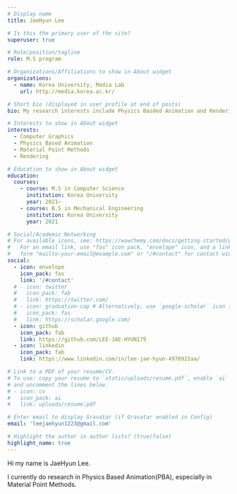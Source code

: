 ```yaml
---
# Display name
title: JaeHyun Lee

# Is this the primary user of the site?
superuser: true

# Role/position/tagline
role: M.S program

# Organizations/Affiliations to show in About widget
organizations:
  - name: Korea University, Media Lab
    url: http://media.korea.ac.kr/

# Short bio (displayed in user profile at end of posts)
bio: My research interests include Physics Basded Animation and Rendering.

# Interests to show in About widget
interests:
  - Computer Graphics
  - Physics Based Animation
  - Material Point Methods
  - Rendering

# Education to show in About widget
education:
  courses:
    - course: M.S in Computer Science
      institution: Korea University
      year: 2021~
    - course: B.S in Mechanical Engineering
      institution: Korea University
      year: 2021

# Social/Academic Networking
# For available icons, see: https://wowchemy.com/docs/getting-started/page-builder/#icons
#   For an email link, use "fas" icon pack, "envelope" icon, and a link in the
#   form "mailto:your-email@example.com" or "/#contact" for contact widget.
social:
  - icon: envelope
    icon_pack: fas
    link: '/#contact'
  # - icon: twitter
  #   icon_pack: fab
  #   link: https://twitter.com/
  # - icon: graduation-cap # Alternatively, use `google-scholar` icon from `ai` icon pack
  #   icon_pack: fas
  #   link: https://scholar.google.com/
  - icon: github
    icon_pack: fab
    link: https://github.com/LEE-JAE-HYUN179
  - icon: linkedin
    icon_pack: fab
    link: https://www.linkedin.com/in/lee-jae-hyun-4970921aa/

# Link to a PDF of your resume/CV.
# To use: copy your resume to `static/uploads/resume.pdf`, enable `ai` icons in `params.toml`,
# and uncomment the lines below.
# - icon: cv
#   icon_pack: ai
#   link: uploads/resume.pdf

# Enter email to display Gravatar (if Gravatar enabled in Config)
email: 'leejaehyun1223@gmail.com'

# Highlight the author in author lists? (true/false)
highlight_name: true
---
```


Hi my name is JaeHyun Lee.  

I currently do research in Physics Based Animation(PBA), especially in Material Point Methods.


<!-- {{< icon name="download" pack="fas" >}} Download my {{< staticref "uploads/demo_resume.pdf" "newtab" >}}resumé{{< /staticref >}}. -->
